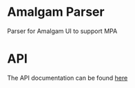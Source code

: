 # Amalgam Parser

Parser for Amalgam UI to support MPA

# API
The API documentation can be found [here](/API.md)
